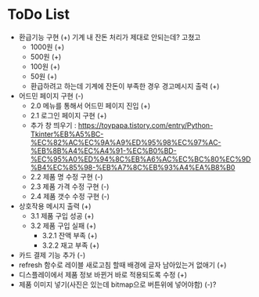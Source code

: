 # ToDo List
- 환급기능 구현 (+) 기계 내 잔돈 처리가 제대로 안되는데? 고쳤고
  - 1000원 (+)
  - 500원 (+)
  - 100원 (+)
  - 50원 (+)
  - 환급하려고 하는데 기계에 잔돈이 부족한 경우 경고메시지 출력 (+)
- 어드민 페이지 구현 (-)
  - 2.0 메뉴를 통해서 어드민 페이지 진입 (+)
  - 2.1 로그인 페이지 구현 (+)
  - 추가 창 띄우기 : https://toypapa.tistory.com/entry/Python-Tkinter%EB%A5%BC-%EC%82%AC%EC%9A%A9%ED%95%98%EC%97%AC-%EB%8B%A4%EC%A4%91-%EC%B0%BD-%EC%95%A0%ED%94%8C%EB%A6%AC%EC%BC%80%EC%9D%B4%EC%85%98-%EB%A7%8C%EB%93%A4%EA%B8%B0
  - 2.2 제품 명 수정 구현 (-)
  - 2.3 제품 가격 수정 구현 (-)
  - 2.4 제품 갯수 수정 구현 (-)
- 상호작용 메시지 출력 (+)
  - 3.1 제품 구입 성공 (+)
  - 3.2 제품 구입 실패 (+)
    - 3.2.1 잔액 부족 (+)
    - 3.2.2 재고 부족 (+)
- 카드 결제 기능 추가 (-)
- refresh 함수로 레이블 새로고침 할때 배경에 글자 남아있는거 없애기 (+)
- 디스플레이에서 제품 정보 바뀐거 바로 적용되도록 수정 (+)
- 제품 이미지 넣기(사진은 있는데 bitmap으로 버튼위에 넣어야함) (-)?